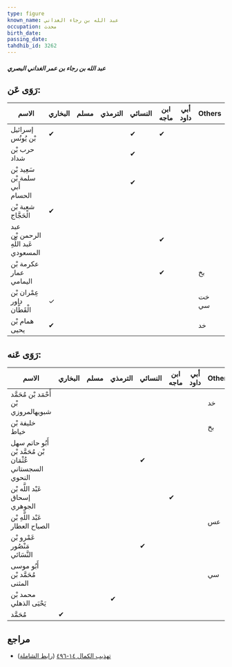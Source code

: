 ```yaml
---
type: figure
known_name: عبد الله بن رجاء الغداني
occupation: محدث
birth_date:
passing_date:
tahdhib_id: 3262
---
```

##### عبد الله بن رجاء بن عمر الغداني البصري

## رَوَى عَن:
| الاسم                                | البخاري | مسلم | الترمذي | النسائي | ابن ماجه | أبي داود | Others |
| ------------------------------------ | ------- | ---- | ------- | ------- | -------- | -------- | ------ |
| إسرائيل بْن يُونُس                   | ✔       |      |         | ✔       | ✔        |          |        |
| حرب بْن شداد                         |         |      |         | ✔       |          |          |        |
| سَعِيد بْن سلمة بْن أَبي الحسام      |         |      |         | ✔       |          |          |        |
| شعبة بْن الْحَجَّاج                  | ✔       |      |         |         |          |          |        |
| عبد الرحمن بْن عَبد اللَّهِ المسعودي |         |      |         |         | ✔        |          |        |
| عكرمة بْن عمار اليمامي               |         |      |         |         | ✔        |          | بخ     |
| عِمْران بْن داور الْقَطَّان          | ✓       |      |         |         |          |          | خت سي  |
| همام بْن يحيى                        | ✔       |      |         |         |          |          | خد     |
## رَوَى عَنه:
| الاسم                                                     | البخاري | مسلم | الترمذي | النسائي | ابن ماجه | أبي داود | Others |
| --------------------------------------------------------- | ------- | ---- | ------- | ------- | -------- | -------- | ------ |
| أَحْمَد بْن مُحَمَّد بْن شبويهالمروزي                     |         |      |         |         |          |          | خد     |
| خليفة بْن خياط                                            |         |      |         |         |          |          | بخ     |
| أَبُو حاتم سهل بْن مُحَمَّد بْن عُثْمَان السجستاني النحوي |         |      |         | ✔       |          |          |        |
| عَبْد اللَّه بْن إسحاق الجوهري                            |         |      |         |         | ✔        |          |        |
| عَبْد اللَّهِ بْن الصباح العطار                           |         |      |         |         |          |          | عس     |
| عَمْرو بْن مَنْصُور النَّسَائي                            |         |      |         | ✔       |          |          |        |
| أَبُو موسى مُحَمَّد بْن المثنى                            |         |      |         |         |          |          | سي     |
| محمد بْن يَحْيَى الذهلي                                   |         |      | ✔       |         |          |          |        |
| مُحَمَّد                                                  | ✔       |      |         |         |          |          |        |
## مراجع
- [تهذيب الكمال ١٤-٤٩٦](obsidian://open?vault=Tahdhib-al-Kamal&file=Figures/٣٢٦٢-عبد%20الله%20بن%20رجاء%20بن%20عمر%20الغداني%20البصري) ([رابط الشاملة](https://shamela.ws/book/3722/7424))